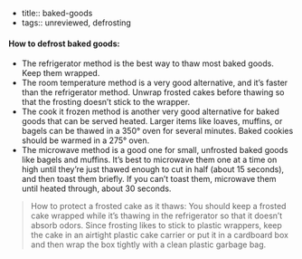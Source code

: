 - title:: baked-goods
- tags:: unreviewed, defrosting
#### How to defrost baked goods:
- The refrigerator method is the best way to thaw most baked goods.  Keep them wrapped.
- The room temperature method is a very good alternative, and it’s faster than the refrigerator method.   Unwrap frosted cakes before thawing so that the frosting doesn’t stick to the wrapper.
- The cook it frozen method is another very good alternative for baked goods that can be served heated.  Larger items like loaves, muffins, or bagels can be thawed in a 350° oven for several minutes.  Baked cookies should be warmed in a 275° oven. 
- The microwave method is a good one for small, unfrosted baked goods like bagels and muffins.  It’s best to microwave them one at a time on high until they’re just thawed enough to cut in half (about 15 seconds), and then toast them briefly.  If you can’t toast them, microwave them until heated through, about 30 seconds.

> How to protect a frosted cake as it thaws:  You should keep a frosted cake wrapped while it’s thawing in the refrigerator so that it doesn’t absorb odors.  Since frosting likes to stick to plastic wrappers, keep the cake in an airtight plastic cake carrier or put it in a cardboard box and then wrap the box tightly with a clean plastic garbage bag.
